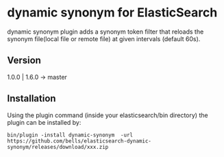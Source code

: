 dynamic synonym for ElasticSearch
==================================

dynamic synonym plugin adds a synonym token filter that reloads the synonym file(local file or remote file) at given intervals (default 60s).

Version
-------------
 1.0.0                       | 1.6.0 -> master  
 

## Installation

Using the plugin command (inside your elasticsearch/bin directory) the plugin can be installed by:
```
bin/plugin -install dynamic-synonym  -url https://github.com/bells/elasticsearch-dynamic-synonym/releases/download/xxx.zip
